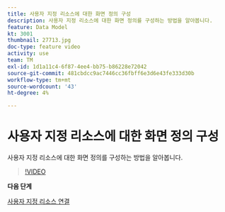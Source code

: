 ```yaml
---
title: 사용자 지정 리소스에 대한 화면 정의 구성
description: 사용자 지정 리소스에 대한 화면 정의를 구성하는 방법을 알아봅니다.
feature: Data Model
kt: 3001
thumbnail: 27713.jpg
doc-type: feature video
activity: use
team: TM
exl-id: 1d1a11c4-6f87-4ee4-bb75-b86228e72042
source-git-commit: 481cbdcc9ac7446cc36fbff6e3d6e43fe333d30b
workflow-type: tm+mt
source-wordcount: '43'
ht-degree: 4%

---
```


# 사용자 지정 리소스에 대한 화면 정의 구성

사용자 지정 리소스에 대한 화면 정의를 구성하는 방법을 알아봅니다.

>[!VIDEO](https://video.tv.adobe.com/v/27713?quality=9)

**다음 단계**

[사용자 지정 리소스 연결](./linking-custom-resources.md)
